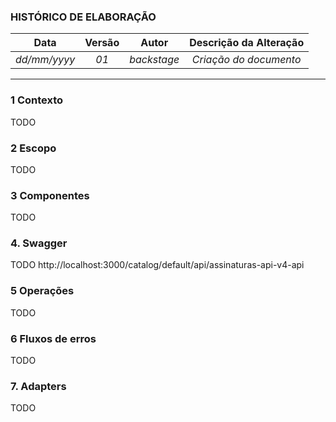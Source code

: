### **HISTÓRICO DE ELABORAÇÃO**
|   **Data**   | **Versão**   |            **Autor**            | **Descrição da Alteração** |
|:------------:|:------------:|:-------------------------------:|:--------------------------:|
| _dd/mm/yyyy_ | _01_         |           _backstage_           | _Criação do documento_     |
--- 

### **1 Contexto**
TODO

### **2 Escopo**
TODO

### **3 Componentes**
TODO

### **4. Swagger**
TODO
http://localhost:3000/catalog/default/api/assinaturas-api-v4-api

### 5 Operações
TODO

### **6 Fluxos de erros**
TODO

### **7. Adapters**
TODO
